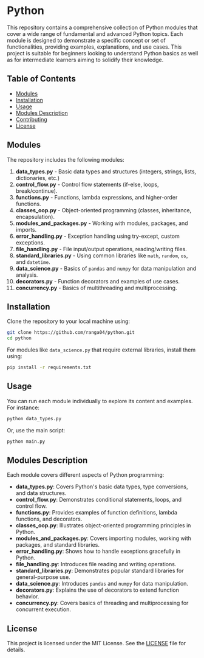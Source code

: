 
# Python

This repository contains a comprehensive collection of Python modules that cover a wide range of fundamental and advanced Python topics. Each module is designed to demonstrate a specific concept or set of functionalities, providing examples, explanations, and use cases. This project is suitable for beginners looking to understand Python basics as well as for intermediate learners aiming to solidify their knowledge.

## Table of Contents

- [Modules](#modules)
- [Installation](#installation)
- [Usage](#usage)
- [Modules Description](#modules-description)
- [Contributing](#contributing)
- [License](#license)

## Modules

The repository includes the following modules:

1. **data_types.py** - Basic data types and structures (integers, strings, lists, dictionaries, etc.)
2. **control_flow.py** - Control flow statements (if-else, loops, break/continue).
3. **functions.py** - Functions, lambda expressions, and higher-order functions.
4. **classes_oop.py** - Object-oriented programming (classes, inheritance, encapsulation).
5. **modules_and_packages.py** - Working with modules, packages, and imports.
6. **error_handling.py** - Exception handling using try-except, custom exceptions.
7. **file_handling.py** - File input/output operations, reading/writing files.
8. **standard_libraries.py** - Using common libraries like `math`, `random`, `os`, and `datetime`.
9. **data_science.py** - Basics of `pandas` and `numpy` for data manipulation and analysis.
10. **decorators.py** - Function decorators and examples of use cases.
11. **concurrency.py** - Basics of multithreading and multiprocessing.

## Installation

Clone the repository to your local machine using:

```bash
git clone https://github.com/ranga04/python.git
cd python
```

For modules like `data_science.py` that require external libraries, install them using:

```bash
pip install -r requirements.txt
```

## Usage

You can run each module individually to explore its content and examples. For instance:

```bash
python data_types.py
```

Or, use the main script:

```bash
python main.py
```

## Modules Description

Each module covers different aspects of Python programming:

- **data_types.py**: Covers Python's basic data types, type conversions, and data structures.
- **control_flow.py**: Demonstrates conditional statements, loops, and control flow.
- **functions.py**: Provides examples of function definitions, lambda functions, and decorators.
- **classes_oop.py**: Illustrates object-oriented programming principles in Python.
- **modules_and_packages.py**: Covers importing modules, working with packages, and standard libraries.
- **error_handling.py**: Shows how to handle exceptions gracefully in Python.
- **file_handling.py**: Introduces file reading and writing operations.
- **standard_libraries.py**: Demonstrates popular standard libraries for general-purpose use.
- **data_science.py**: Introduces `pandas` and `numpy` for data manipulation.
- **decorators.py**: Explains the use of decorators to extend function behavior.
- **concurrency.py**: Covers basics of threading and multiprocessing for concurrent execution.

## License

This project is licensed under the MIT License. See the [LICENSE](LICENSE) file for details.


